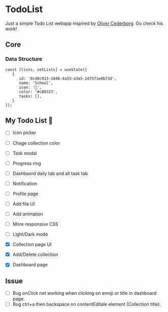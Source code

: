 # TodoList

Just a simple Todo List webapp inspired by [Oliver Cederborg](https://dribbble.com/oliver). 
Go check his work!


## Core

### Data Structure

```JS
const [lists, setLists] = useState([
   {
      id: '0cd8c913-1846-4a33-a3a5-2d75f1e8b73d',
      name: 'School',
      icon: '🦁',
      color: '#c88323',
      tasks: [],
   }
]);

```

## My Todo List 📝
- [ ] Icon picker
- [ ] Chage collection color
- [ ] Task modal
- [ ] Progress ring
- [ ] Dashbaord daily tab and all task tab
- [ ] Notification
- [ ] Profile page
- [ ] Add file UI
- [ ] Add animation
- [ ] More responsive CSS
- [ ] Light/Dark mode
- [x] Collection page UI
- [x] Add/Delete collection
- [x] Dashboard page


## Issue
- [ ] Bug onClick not working when clicking on emoji or title in dashboard page.
- [ ] Bug ctrl+a then backspace on contentEditale element (Collection title).
